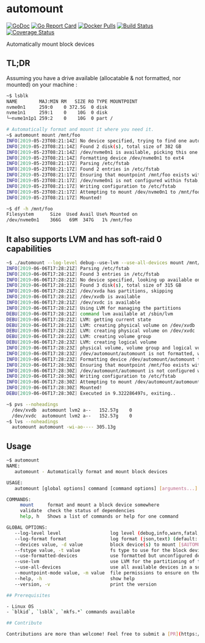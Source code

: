 # automount

[![GoDoc](https://godoc.org/github.com/mvisonneau/automount?status.svg)](https://godoc.org/github.com/mvisonneau/automount)
[![Go Report Card](https://goreportcard.com/badge/github.com/mvisonneau/automount)](https://goreportcard.com/report/github.com/mvisonneau/automount)
[![Docker Pulls](https://img.shields.io/docker/pulls/mvisonneau/automount.svg)](https://hub.docker.com/r/mvisonneau/automount/)
[![Build Status](https://cloud.drone.io/api/badges/mvisonneau/automount/status.svg)](https://cloud.drone.io/mvisonneau/automount)
[![Coverage Status](https://coveralls.io/repos/github/mvisonneau/automount/badge.svg?branch=master)](https://coveralls.io/github/mvisonneau/automount?branch=master)

Automatically mount block devices

## TL;DR

Assuming you have a drive available (allocatable & not formatted, nor mounted) on your machine :

```bash
~$ lsblk
NAME        MAJ:MIN RM   SIZE RO TYPE MOUNTPOINT
nvme0n1     259:0    0 372.5G  0 disk
nvme1n1     259:1    0    10G  0 disk
└─nvme1n1p1 259:2    0    10G  0 part /

# Automatically format and mount it where you need it.
~$ automount mount /mnt/foo
INFO[2019-05-23T08:21:14Z] No device specified, trying to find one automatically
INFO[2019-05-23T08:21:14Z] Found 2 disk(s), total size of 382 GB
INFO[2019-05-23T08:21:14Z] /dev/nvme0n1 is available, picking this one!
INFO[2019-05-23T08:21:14Z] Formatting device /dev/nvme0n1 to ext4
INFO[2019-05-23T08:21:17Z] Parsing /etc/fstab
INFO[2019-05-23T08:21:17Z] Found 2 entries in /etc/fstab
INFO[2019-05-23T08:21:17Z] Ensuring that mountpoint /mnt/foo exists with correct permissions (493)
INFO[2019-05-23T08:21:17Z] /dev/nvme0n1 is not configured within fstab, appending configuration
INFO[2019-05-23T08:21:17Z] Writing configuration to /etc/fstab
INFO[2019-05-23T08:21:17Z] Attempting to mount /dev/nvme0n1 to /mnt/foo
INFO[2019-05-23T08:21:17Z] Mounted!

~$ df -h /mnt/foo
Filesystem      Size  Used Avail Use% Mounted on
/dev/nvme0n1    366G   69M  347G   1% /mnt/foo
```

## It also supports LVM and has soft-raid 0 capabilities

```bash
~$ ./automount --log-level debug--use-lvm --use-all-devices mount /mnt/foo
INFO[2019-06-06T17:28:21Z] Parsing /etc/fstab
INFO[2019-06-06T17:28:21Z] Found 3 entries in /etc/fstab
INFO[2019-06-06T17:28:21Z] No device specified, looking up available ones
INFO[2019-06-06T17:28:21Z] Found 3 disk(s), total size of 315 GB
INFO[2019-06-06T17:28:21Z] /dev/xvda has partitions, skipping
INFO[2019-06-06T17:28:21Z] /dev/xvdb is available
INFO[2019-06-06T17:28:21Z] /dev/xvdc is available
INFO[2019-06-06T17:28:21Z] Using LVM for managing the partitions
DEBU[2019-06-06T17:28:21Z] command lvm available at /sbin/lvm
DEBU[2019-06-06T17:28:21Z] LVM: getting current state
DEBU[2019-06-06T17:28:21Z] LVM: creating physical volume on /dev/xvdb
DEBU[2019-06-06T17:28:21Z] LVM: creating physical volume on /dev/xvdc
DEBU[2019-06-06T17:28:22Z] LVM: creating volume group
DEBU[2019-06-06T17:28:23Z] LVM: creating logical volume
INFO[2019-06-06T17:28:23Z] physical volume, volume group and logical volume created, using this as a device
INFO[2019-06-06T17:28:23Z] /dev/automount/automount is not formatted, will format it.
INFO[2019-06-06T17:28:23Z] Formatting device /dev/automount/automount to ext4
INFO[2019-06-06T17:28:30Z] Ensuring that mountpoint /mnt/foo exists with correct permissions (493)
INFO[2019-06-06T17:28:30Z] /dev/automount/automount is not configured within fstab, appending configuration
INFO[2019-06-06T17:28:30Z] Writing configuration to /etc/fstab
INFO[2019-06-06T17:28:30Z] Attempting to mount /dev/automount/automount to /mnt/foo
INFO[2019-06-06T17:28:30Z] Mounted!
DEBU[2019-06-06T17:28:30Z] Executed in 9.322286497s, exiting..

~$ pvs --noheadings
  /dev/xvdb  automount lvm2 a--   152.57g    0
  /dev/xvdc  automount lvm2 a--   152.57g    0
~$ lvs --noheadings
  automount automount -wi-ao---- 305.13g
```

## Usage

```bash
~$ automount
NAME:
   automount - Automatically format and mount block devices

USAGE:
   automount [global options] command [command options] [arguments...]

COMMANDS:
     mount     format and mount a block device somewhere
     validate  check the status of dependencies
     help, h   Shows a list of commands or help for one command

GLOBAL OPTIONS:
   --log-level level                  log level (debug,info,warn,fatal,panic) (default: "info") [$AUTOMOUNT_LOG_LEVEL]
   --log-format format                log format (json,text) (default: "text") [$AUTOMOUNT_LOG_FORMAT]
   --devices value, -d value          block device(s) to mount [$AUTOMOUNT_DEVICES]
   --fstype value, -t value           fs type to use for the block device to mount (default: "ext4") [$AUTOMOUNT_FSTYPE]
   --use-formatted-devices            use formatted but unconfigured devices (will reformat them!) [$AUTOMOUNT_USE_FORMATTED_DEVICES]
   --use-lvm                          use LVM for the partitioning of the block devices [$AUTOMOUNT_USE_LVM]
   --use-all-devices                  use all available devices in a soft-raid fashion (requires --use-lvm as well) [$AUTOMOUNT_USE_ALL_DEVICES]
   --mountpoint-mode value, -m value  file permissions to ensure on the mountpoint (default: 493) [$AUTOMOUNT_MOUNTPOINT_MODE]
   --help, -h                         show help
   --version, -v                      print the version

## Prerequisites

- Linux OS
- `blkid`, `lsblk`, `mkfs.*` commands available

## Contribute

Contributions are more than welcome! Feel free to submit a [PR](https://github.com/mvisonneau/automount/pulls).
